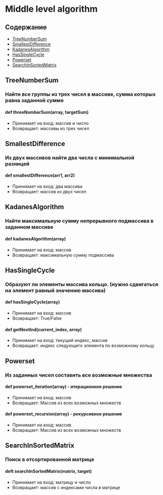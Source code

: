 # Middle level algorithm
## Содержание
- [TreeNumberSum](#TreeNumberSum.py)
- [SmallestDifference](#SmallestDifference.py)
- [KadanesAlgorithm](#KadanesAlgorithm.py)
- [HasSingleCycle](#HasSindleCycle.py)
- [Powerset](#Powerset.py)
- [SearchInSortedMatrix](#SearchInSortedMatrix.py)
## TreeNumberSum 
### Найти все группы из трех чисел в массиве, сумма которых равна заданной сумме 
#### def threeNumberSum(array, targetSum)
- Принимает на вход: массив и число
- Возвращает: массивы из трех чисел

## SmallestDifference
### Из двух массивов найти два числа с минимальной разницей
#### def smallestDifference(arr1, arr2)
- Принимает на вход: два массива
- Возвращает: массив из двух чисел

## KadanesAlgorithm
### Найти максимальную сумму непрерывного подмассива в заданном массиве
#### def kadanesAlgorithm(array)
- Принимает на вход: массив
- Возвращает: максимальную сумму подмассива 

## HasSingleCycle
### Образуют ли элементы массива кольцо. (нужно сдвигаться на элемент равный значению массива)
#### def hasSingleCycle(array)
- Принимает на вход: массив
- Возвращает: True/False
#### def getNextInd(current_index, array)
- Принимает на вход: текущий индекс, массив
- Возвращает: индекс следующего элемента по возможному кольцу

## Powerset
### Из заданных чисел составить все возможные множества
#### def powerset_iteration(array) - итерационное решение
- Принимает на вход: массив
- Возвращает: Массив из всех возможных множеств
#### def powerset_recursion(array) - рекурсивное решение
- Принимает на вход: массив
- Возвращает: Массив из всех возможных множеств
## SearchInSortedMatrix
### Поиск в отсортированной матрице
#### deft searchInSortedMatrix(matrix, target)
- Принимает на вход: матрицу и число
- Возвращает: массив с индексами числа в матрице
